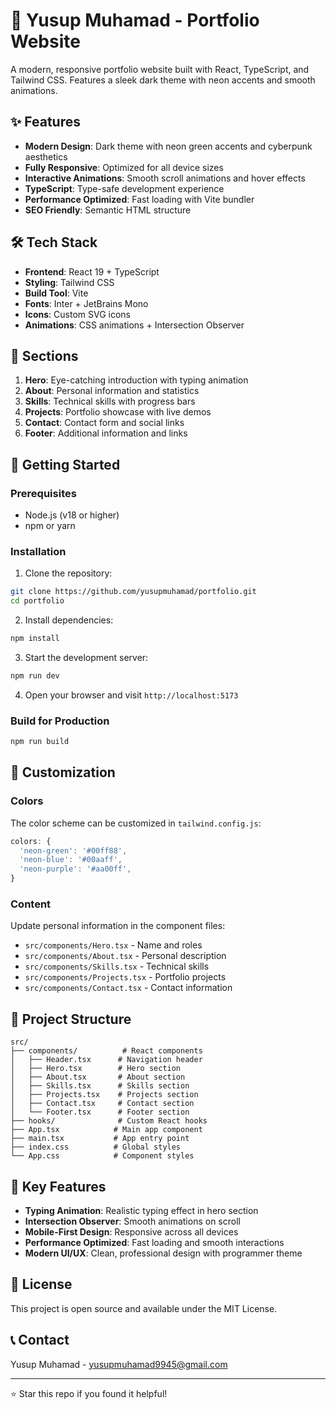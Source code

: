 # 🚀 Yusup Muhamad - Portfolio Website

A modern, responsive portfolio website built with React, TypeScript, and Tailwind CSS. Features a sleek dark theme with neon accents and smooth animations.

## ✨ Features

- **Modern Design**: Dark theme with neon green accents and cyberpunk aesthetics
- **Fully Responsive**: Optimized for all device sizes
- **Interactive Animations**: Smooth scroll animations and hover effects
- **TypeScript**: Type-safe development experience
- **Performance Optimized**: Fast loading with Vite bundler
- **SEO Friendly**: Semantic HTML structure

## 🛠️ Tech Stack

- **Frontend**: React 19 + TypeScript
- **Styling**: Tailwind CSS
- **Build Tool**: Vite
- **Fonts**: Inter + JetBrains Mono
- **Icons**: Custom SVG icons
- **Animations**: CSS animations + Intersection Observer

## 📱 Sections

1. **Hero**: Eye-catching introduction with typing animation
2. **About**: Personal information and statistics
3. **Skills**: Technical skills with progress bars
4. **Projects**: Portfolio showcase with live demos
5. **Contact**: Contact form and social links
6. **Footer**: Additional information and links

## 🚀 Getting Started

### Prerequisites

- Node.js (v18 or higher)
- npm or yarn

### Installation

1. Clone the repository:
```bash
git clone https://github.com/yusupmuhamad/portfolio.git
cd portfolio
```

2. Install dependencies:
```bash
npm install
```

3. Start the development server:
```bash
npm run dev
```

4. Open your browser and visit `http://localhost:5173`

### Build for Production

```bash
npm run build
```

## 🎨 Customization

### Colors
The color scheme can be customized in `tailwind.config.js`:
```js
colors: {
  'neon-green': '#00ff88',
  'neon-blue': '#00aaff', 
  'neon-purple': '#aa00ff',
}
```

### Content
Update personal information in the component files:
- `src/components/Hero.tsx` - Name and roles
- `src/components/About.tsx` - Personal description
- `src/components/Skills.tsx` - Technical skills
- `src/components/Projects.tsx` - Portfolio projects
- `src/components/Contact.tsx` - Contact information

## 📂 Project Structure

```
src/
├── components/          # React components
│   ├── Header.tsx      # Navigation header
│   ├── Hero.tsx        # Hero section
│   ├── About.tsx       # About section
│   ├── Skills.tsx      # Skills section
│   ├── Projects.tsx    # Projects section
│   ├── Contact.tsx     # Contact section
│   └── Footer.tsx      # Footer section
├── hooks/              # Custom React hooks
├── App.tsx            # Main app component
├── main.tsx           # App entry point
├── index.css          # Global styles
└── App.css            # Component styles
```

## 🌟 Key Features

- **Typing Animation**: Realistic typing effect in hero section
- **Intersection Observer**: Smooth animations on scroll
- **Mobile-First Design**: Responsive across all devices
- **Performance Optimized**: Fast loading and smooth interactions
- **Modern UI/UX**: Clean, professional design with programmer theme

## 📄 License

This project is open source and available under the MIT License.

## 📞 Contact

Yusup Muhamad - yusupmuhamad9945@gmail.com

---

⭐ Star this repo if you found it helpful!